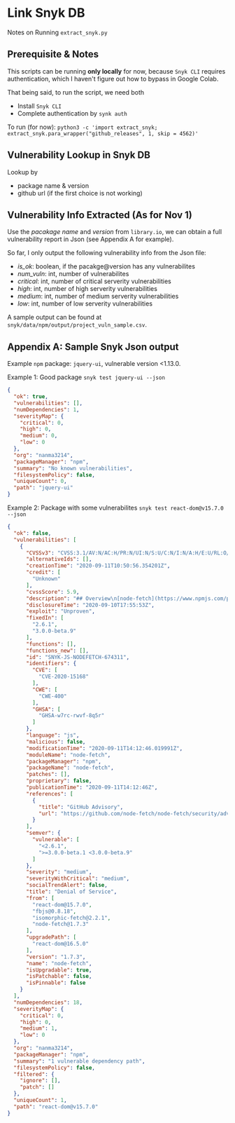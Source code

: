 # Link Snyk DB 
Notes on Running `extract_snyk.py`

## Prerequisite & Notes
This scripts can be running **only locally** for now, because `Snyk CLI` requires authentication, which I haven't figure out how to bypass in Google Colab.

That being said, to run the script, we need both
* Install `Snyk CLI`
* Complete authentication by `synk auth`

To run (for now):
`python3 -c 'import extract_snyk; extract_snyk.para_wrapper("github_releases", 1, skip = 4562)'`

## Vulnerability Lookup in Snyk DB
Lookup by
* package name & version 
* github url (if the first choice is not working)

## Vulnerability Info Extracted (As for Nov 1)
Use the *pacakage name* and *version* from `library.io`, we can obtain a full vulnerability report in Json (see Appendix A for example).

So far, I only output the following vulnerability info from the Json file:
* *is_ok*: boolean, if the pacakge@version has any vulnerabilites
* *num_vuln*: int, number of vulnerabilites
* *critical*: int, number of critical serverity vulnerabilities
* *high*: int, number of high serverity vulnerabilities
* *medium*: int, number of medium serverity vulnerabilities
* *low*: int, number of low serverity vulnerabilities

A sample output can be found at `snyk/data/npm/output/project_vuln_sample.csv`.

## Appendix A: Sample Snyk Json output 
Example `npm` package: `jquery-ui`, vulnerable version <1.13.0.

Example 1: Good package `snyk test jquery-ui --json`
```json
{
  "ok": true,
  "vulnerabilities": [],
  "numDependencies": 1,
  "severityMap": {
    "critical": 0,
    "high": 0,
    "medium": 0,
    "low": 0
  },
  "org": "nanma3214",
  "packageManager": "npm",
  "summary": "No known vulnerabilities",
  "filesystemPolicy": false,
  "uniqueCount": 0,
  "path": "jquery-ui"
}

```

Example 2: Package with some vulnerabilites `snyk test react-dom@v15.7.0 --json`
```json
{
  "ok": false,
  "vulnerabilities": [
    {
      "CVSSv3": "CVSS:3.1/AV:N/AC:H/PR:N/UI:N/S:U/C:N/I:N/A:H/E:U/RL:O/RC:R",
      "alternativeIds": [],
      "creationTime": "2020-09-11T10:50:56.354201Z",
      "credit": [
        "Unknown"
      ],
      "cvssScore": 5.9,
      "description": "## Overview\n[node-fetch](https://www.npmjs.com/package/node-fetch) is an A light-weight module that brings window.fetch to node.js\n\nAffected versions of this package are vulnerable to Denial of Service. Node Fetch did not honor the `size` option after following a redirect, which means that when a content size was over the limit, a FetchError would never get thrown and the process would end without failure.\n## Remediation\nUpgrade `node-fetch` to version 2.6.1, 3.0.0-beta.9 or higher.\n## References\n- [GitHub Advisory](https://github.com/node-fetch/node-fetch/security/advisories/GHSA-w7rc-rwvf-8q5r)\n",
      "disclosureTime": "2020-09-10T17:55:53Z",
      "exploit": "Unproven",
      "fixedIn": [
        "2.6.1",
        "3.0.0-beta.9"
      ],
      "functions": [],
      "functions_new": [],
      "id": "SNYK-JS-NODEFETCH-674311",
      "identifiers": {
        "CVE": [
          "CVE-2020-15168"
        ],
        "CWE": [
          "CWE-400"
        ],
        "GHSA": [
          "GHSA-w7rc-rwvf-8q5r"
        ]
      },
      "language": "js",
      "malicious": false,
      "modificationTime": "2020-09-11T14:12:46.019991Z",
      "moduleName": "node-fetch",
      "packageManager": "npm",
      "packageName": "node-fetch",
      "patches": [],
      "proprietary": false,
      "publicationTime": "2020-09-11T14:12:46Z",
      "references": [
        {
          "title": "GitHub Advisory",
          "url": "https://github.com/node-fetch/node-fetch/security/advisories/GHSA-w7rc-rwvf-8q5r"
        }
      ],
      "semver": {
        "vulnerable": [
          "<2.6.1",
          ">=3.0.0-beta.1 <3.0.0-beta.9"
        ]
      },
      "severity": "medium",
      "severityWithCritical": "medium",
      "socialTrendAlert": false,
      "title": "Denial of Service",
      "from": [
        "react-dom@15.7.0",
        "fbjs@0.8.18",
        "isomorphic-fetch@2.2.1",
        "node-fetch@1.7.3"
      ],
      "upgradePath": [
        "react-dom@16.5.0"
      ],
      "version": "1.7.3",
      "name": "node-fetch",
      "isUpgradable": true,
      "isPatchable": false,
      "isPinnable": false
    }
  ],
  "numDependencies": 18,
  "severityMap": {
    "critical": 0,
    "high": 0,
    "medium": 1,
    "low": 0
  },
  "org": "nanma3214",
  "packageManager": "npm",
  "summary": "1 vulnerable dependency path",
  "filesystemPolicy": false,
  "filtered": {
    "ignore": [],
    "patch": []
  },
  "uniqueCount": 1,
  "path": "react-dom@v15.7.0"
}
```